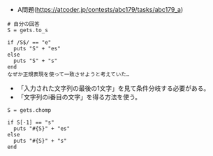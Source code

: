 - A問題(https://atcoder.jp/contests/abc179/tasks/abc179_a)

```
# 自分の回答
S = gets.to_s

if /S$/ == "e"
  puts "S" + "es"
else
  puts "S" + "s"
end
なぜか正規表現を使って一致させようと考えていた…
```

- 「入力された文字列の最後の1文字」を見て条件分岐する必要がある。
- 「文字列のi番目の文字」を得る方法を使う。

```
S = gets.chomp

if S[-1] == "s"
  puts "#{S}" + "es"
else
  puts "#{S}" + "s"
end
```

